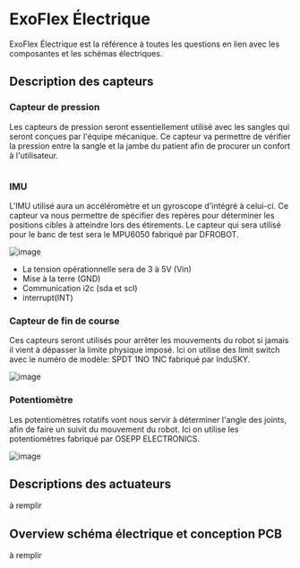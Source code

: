 # ExoFlex Électrique

ExoFlex Électrique est la référence à toutes les questions en lien avec les composantes et les schémas électriques.

## Description des capteurs

### Capteur de pression

Les capteurs de pression seront essentiellement utilisé avec les sangles qui seront conçues par l'équipe mécanique. Ce capteur va permettre de vérifier la pression entre la sangle et la jambe du patient afin de procurer un confort à l'utilisateur.

```

```

### IMU

L'IMU utilisé aura un accéléromètre et un gyroscope d'intégré à celui-ci. Ce capteur va nous permettre de spécifier des repères pour déterminer les positions cibles à atteindre lors des étirements. Le capteur qui sera utilisé pour le banc de test sera le MPU6050 fabriqué par DFROBOT.

![image](https://github.com/BigJack325/ExoFlex/assets/73359212/51f4c0cc-e2a4-479d-a6a5-8a7eece18c7c)

- La tension opérationnelle sera de 3 à 5V (Vin)
- Mise à la terre (GND)
- Communication i2c (sda et scl)
- interrupt(INT)

### Capteur de fin de course

Ces capteurs seront utilisés pour arrêter les mouvements du robot si jamais il vient à dépasser la limite physique imposé. Ici on utilise des limit switch avec le numéro de modèle: SPDT 1NO 1NC fabriqué par InduSKY.

![image](https://github.com/BigJack325/ExoFlex/assets/73359212/40596548-077f-4a1c-9eb3-c136ed482659)

### Potentiomètre

Les potentiomètres rotatifs vont nous servir à déterminer l'angle des joints, afin de faire un suivit du mouvement du robot. Ici on utilise les potentiomètres fabriqué par OSEPP ELECTRONICS.

![image](https://github.com/BigJack325/ExoFlex/assets/73359212/f433d403-7925-4e5d-81b4-6cf97565363a)

## Descriptions des actuateurs

à remplir

## Overview schéma électrique et conception PCB

à remplir
